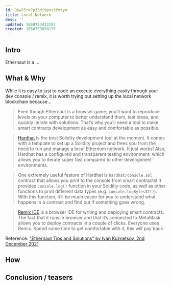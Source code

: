 ```yaml
---
id: 06w55re7p33dj9pns3fmzym
title: Local Network
desc: ''
updated: 1658754413107
created: 1658753858175
---
```


## Intro
Ethernaut is a ...

## What & Why
While it is easy to just to code an execute everything easily through your dev console / remix, it is worth trying out setting up the local network blockchain because...

> Even though Ethernaut is a browser game, you’ll want to reproduce levels on your computer to better understand them, test ideas, and quickly iterate with solutions. That’s why you’ll need a tool to make smart contracts development as easy and comfortable as possible.

>[Hardhat](https://hardhat.org/) is the best Solidity development tool at the moment. It comes with a template to set up a Solidity project and frees you from the need to run and manage a local Ethereum network. It just works! Also, Hardhat has a configured and transparent testing environment, which allows you to iterate super fast compared to other development environments.

>One extremely useful feature of Hardhat is `hardhat/console.sol` contract that allows you print to the console from smart contracts! It provides `console.log()` function in your Solditiy code, as well as other functions to print different data types (e.g. `console.logBytes32()`). With this function, it’ll be much easier for you to understand what happens in a contract and find out if something goes wrong.

>[Remix IDE](https://remix.ethereum.org/) is a browser IDE for writing and deploying smart contracts. The fact that it runs in browser and that it’s connected to MetaMask allows you to deploy contracts in a couple of clicks. Everyone uses Remix. Spend some time to get comfortable with it, this will pay back.

Reference: ["Ethernaut Tips and Solutions" by Ivan Kuznetsov, 2nd December 2021](https://jeiwan.net/posts/ethernaut-tips-and-solutions/)

## How



## Conclusion / teasers